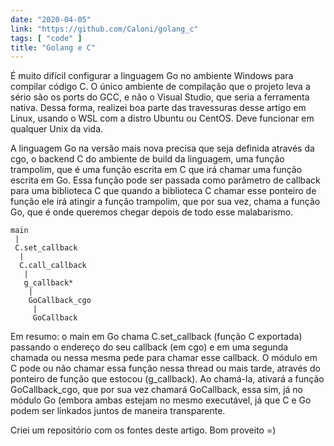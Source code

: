 ```yaml
---
date: "2020-04-05"
link: "https://github.com/Caloni/golang_c"
tags: [ "code" ]
title: "Golang e C"
---
```

É muito difícil configurar a linguagem Go no ambiente Windows para compilar código C. O único ambiente de compilação que o projeto leva a sério são os ports do GCC, e não o Visual Studio, que seria a ferramenta nativa. Dessa forma, realizei boa parte das travessuras desse artigo em Linux, usando o WSL com a distro Ubuntu ou CentOS. Deve funcionar em qualquer Unix da vida.

A linguagem Go na versão mais nova precisa que seja definida através da cgo, o backend C do ambiente de build da linguagem, uma função trampolim, que é uma função escrita em C que irá chamar uma função escrita em Go. Essa função pode ser passada como parâmetro de callback para uma biblioteca C que quando a biblioteca C chamar esse ponteiro de função ele irá atingir a função trampolim, que por sua vez, chama a função Go, que é onde queremos chegar depois de todo esse malabarismo.

    main
     |
     C.set_callback
      |
      C.call_callback
       |
       g_callback*
        |
        GoCallback_cgo
         |
         GoCallback

Em resumo: o main em Go chama C.set_callback (função C exportada) passando o endereço do seu callback (em cgo) e em uma segunda chamada ou nessa mesma pede para chamar esse callback. O módulo em C pode ou não chamar essa função nessa thread ou mais tarde, através do ponteiro de função que estocou (g_callback). Ao chamá-la, ativará a função GoCallback_cgo, que por sua vez chamará GoCallback, essa sim, já no módulo Go (embora ambas estejam no mesmo executável, já que C e Go podem ser linkados juntos de maneira transparente.

Criei um repositório com os fontes deste artigo. Bom proveito =)
